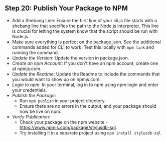 ## Step 20: Publish Your Package to NPM

- Add a Shebang Line: Ensure the first line of your cli.js file starts with a shebang line that specifies the path to the Node.js interpreter. This line is crucial for letting the system know that the script should be run with Node.js.
- Make sure everything is perfect on the package.json. See the additional commands added for CLI to work. Test this locally with `npm link` and running the command.
- _Update the Version_: Update the version in package.json.
- _Create an npm Account_: If you don't have an npm account, create one at npmjs.com.
- _Update the Readme_: Update the Readme to include the commands that you would want to show up on npmjs.com.
- _Login to npm_: In your terminal, log in to npm using npm login and enter your credentials.
- _Publish the Package_:
  - Run `npm publish` in your project directory.
  - Ensure there are no errors in the output, and your package should now be live on npm.
- _Verify Publication_:
  - Check your package on the npm website - https://www.npmjs.com/package/stylusdb-sql.
  - Try installing it in a separate project using `npm install stylusdb-sql`
